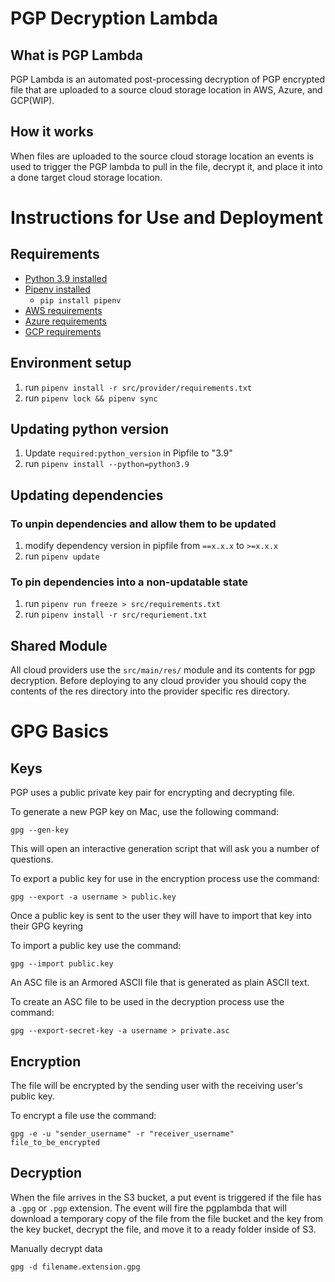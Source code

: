 # PGP Decryption Lambda

## What is PGP Lambda

PGP Lambda is an automated post-processing decryption of PGP encrypted file that are uploaded to a source cloud storage
location in AWS, Azure, and GCP(WIP).

## How it works

When files are uploaded to the source cloud storage location an events is used to trigger the PGP lambda to pull in the
file, decrypt it, and place it into a done target cloud storage location.

# Instructions for Use and Deployment

## Requirements

* [Python 3.9 installed](https://www.python.org/downloads/)
* [Pipenv installed](https://github.com/pypa/pipenv)
    - `pip install pipenv`
* [AWS requirements](src/main/AWS/README.md#Requirements)
* [Azure requirements](src/main/Azure/README.md#Requirements)
* [GCP requirements](src/main/GCP/README.md#Requirements)


## Environment setup

1. run `pipenv install -r src/provider/requirements.txt`
2. run `pipenv lock && pipenv sync`

## Updating python version

1. Update `required:python_version` in Pipfile to "3.9"
2. run `pipenv install --python=python3.9`

## Updating dependencies

### To unpin dependencies and allow them to be updated

1. modify dependency version in pipfile from `==x.x.x` to `>=x.x.x`
2. run `pipenv update`

### To pin dependencies into a non-updatable state

1. run `pipenv run freeze > src/requirements.txt`
2. run `pipenv install -r src/requriement.txt`

## Shared Module
All cloud providers use the `src/main/res/` module and its contents for pgp decryption. Before deploying to any 
cloud provider you should copy the contents of the res directory into the provider specific res directory. 

# GPG Basics

## Keys

PGP uses a public private key pair for encrypting and decrypting file.

To generate a new PGP key on Mac, use the following command:

```shell script
gpg --gen-key
```

This will open an interactive generation script that will ask you a number of questions.

To export a public key for use in the encryption process use the command:

```shell script
gpg --export -a username > public.key
```

Once a public key is sent to the user they will have to import that key into their GPG keyring

To import a public key use the command:

```shell script
gpg --import public.key
```

An ASC file is an Armored ASCII file that is generated as plain ASCII text.

To create an ASC file to be used in the decryption process use the command:

```shell script
gpg --export-secret-key -a username > private.asc
```

## Encryption

The file will be encrypted by the sending user with the receiving user's public key.

To encrypt a file use the command:

```shell script
gpg -e -u "sender_username" -r "receiver_username" file_to_be_encrypted
```

## Decryption

When the file arrives in the S3 bucket, a put event is triggered if the file has a `.gpg` or `.pgp` extension. The
event will fire the pgplambda that will download a temporary copy of the file from the file bucket and the key from the
key bucket, decrypt the file, and move it to a ready folder inside of S3.

Manually decrypt data

```shell script
gpg -d filename.extension.gpg
``` 

  

  
